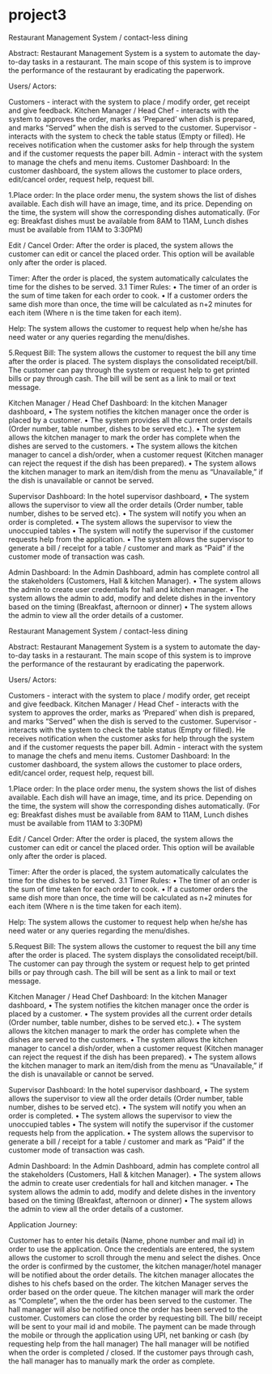 # project3
Restaurant Management System / contact-less dining

Abstract: Restaurant Management System is a system to automate the day-to-day tasks in a restaurant. The main scope of this system is to improve the performance of the restaurant by eradicating the paperwork.

Users/ Actors:

Customers - interact with the system to place / modify order, get receipt and give feedback.
Kitchen Manager / Head Chef - interacts with the system to approves the order, marks as ‘Prepared’ when dish is prepared, and marks “Served” when the dish is served to the customer.
Supervisor - interacts with the system to check the table status (Empty or filled). He receives notification when the customer asks for help through the system and if the customer requests the paper bill.
Admin - interact with the system to manage the chefs and menu items.
Customer Dashboard: In the customer dashboard, the system allows the customer to place orders, edit/cancel order, request help, request bill.

1.Place order: In the place order menu, the system shows the list of dishes available. Each dish will have an image, time, and its price. Depending on the time, the system will show the corresponding dishes automatically. (For eg: Breakfast dishes must be available from 8AM to 11AM, Lunch dishes must be available from 11AM to 3:30PM)

Edit / Cancel Order: After the order is placed, the system allows the customer can edit or cancel the placed order. This option will be available only after the order is placed.

Timer: After the order is placed, the system automatically calculates the time for the dishes to be served.
3.1 Timer Rules: • The timer of an order is the sum of time taken for each order to cook. • If a customer orders the same dish more than once, the time will be calculated as n+2 minutes for each item (Where n is the time taken for each item).

Help: The system allows the customer to request help when he/she has need water or any queries regarding the menu/dishes.

5.Request Bill: The system allows the customer to request the bill any time after the order is placed. The system displays the consolidated receipt/bill. The customer can pay through the system or request help to get printed bills or pay through cash. The bill will be sent as a link to mail or text message.

Kitchen Manager / Head Chef Dashboard: In the kitchen Manager dashboard, • The system notifies the kitchen manager once the order is placed by a customer. • The system provides all the current order details (Order number, table number, dishes to be served etc.). • The system allows the kitchen manager to mark the order has complete when the dishes are served to the customers. • The system allows the kitchen manager to cancel a dish/order, when a customer request (Kitchen manager can reject the request if the dish has been prepared). • The system allows the kitchen manager to mark an item/dish from the menu as “Unavailable,” if the dish is unavailable or cannot be served.

Supervisor Dashboard: In the hotel supervisor dashboard, • The system allows the supervisor to view all the order details (Order number, table number, dishes to be served etc). • The system will notify you when an order is completed. • The system allows the supervisor to view the unoccupied tables • The system will notify the supervisor if the customer requests help from the application. • The system allows the supervisor to generate a bill / receipt for a table / customer and mark as “Paid” if the customer mode of transaction was cash.

Admin Dashboard: In the Admin Dashboard, admin has complete control all the stakeholders (Customers, Hall & kitchen Manager). • The system allows the admin to create user credentials for hall and kitchen manager. • The system allows the admin to add, modify and delete dishes in the inventory based on the timing (Breakfast, afternoon or dinner) • The system allows the admin to view all the order details of a customer.

Restaurant Management System / contact-less dining

Abstract: Restaurant Management System is a system to automate the day-to-day tasks in a restaurant. The main scope of this system is to improve the performance of the restaurant by eradicating the paperwork.

Users/ Actors:

Customers - interact with the system to place / modify order, get receipt and give feedback.
Kitchen Manager / Head Chef - interacts with the system to approves the order, marks as ‘Prepared’ when dish is prepared, and marks “Served” when the dish is served to the customer.
Supervisor - interacts with the system to check the table status (Empty or filled). He receives notification when the customer asks for help through the system and if the customer requests the paper bill.
Admin - interact with the system to manage the chefs and menu items.
Customer Dashboard: In the customer dashboard, the system allows the customer to place orders, edit/cancel order, request help, request bill.

1.Place order: In the place order menu, the system shows the list of dishes available. Each dish will have an image, time, and its price. Depending on the time, the system will show the corresponding dishes automatically. (For eg: Breakfast dishes must be available from 8AM to 11AM, Lunch dishes must be available from 11AM to 3:30PM)

Edit / Cancel Order: After the order is placed, the system allows the customer can edit or cancel the placed order. This option will be available only after the order is placed.

Timer: After the order is placed, the system automatically calculates the time for the dishes to be served.
3.1 Timer Rules: • The timer of an order is the sum of time taken for each order to cook. • If a customer orders the same dish more than once, the time will be calculated as n+2 minutes for each item (Where n is the time taken for each item).

Help: The system allows the customer to request help when he/she has need water or any queries regarding the menu/dishes.

5.Request Bill: The system allows the customer to request the bill any time after the order is placed. The system displays the consolidated receipt/bill. The customer can pay through the system or request help to get printed bills or pay through cash. The bill will be sent as a link to mail or text message.

Kitchen Manager / Head Chef Dashboard: In the kitchen Manager dashboard, • The system notifies the kitchen manager once the order is placed by a customer. • The system provides all the current order details (Order number, table number, dishes to be served etc.). • The system allows the kitchen manager to mark the order has complete when the dishes are served to the customers. • The system allows the kitchen manager to cancel a dish/order, when a customer request (Kitchen manager can reject the request if the dish has been prepared). • The system allows the kitchen manager to mark an item/dish from the menu as “Unavailable,” if the dish is unavailable or cannot be served.

Supervisor Dashboard: In the hotel supervisor dashboard, • The system allows the supervisor to view all the order details (Order number, table number, dishes to be served etc). • The system will notify you when an order is completed. • The system allows the supervisor to view the unoccupied tables • The system will notify the supervisor if the customer requests help from the application. • The system allows the supervisor to generate a bill / receipt for a table / customer and mark as “Paid” if the customer mode of transaction was cash.

Admin Dashboard: In the Admin Dashboard, admin has complete control all the stakeholders (Customers, Hall & kitchen Manager). • The system allows the admin to create user credentials for hall and kitchen manager. • The system allows the admin to add, modify and delete dishes in the inventory based on the timing (Breakfast, afternoon or dinner) • The system allows the admin to view all the order details of a customer.

Application Journey:

Customer has to enter his details (Name, phone number and mail id) in order to use the application.
Once the credentials are entered, the system allows the customer to scroll through the menu and select the dishes.
Once the order is confirmed by the customer, the kitchen manager/hotel manager will be notified about the order details.
The kitchen manager allocates the dishes to his chefs based on the order. The kitchen Manager serves the order based on the order queue.
The kitchen manager will mark the order as “Complete”, when the the order has been served to the customer.
The hall manager will also be notified once the order has been served to the customer.
Customers can close the order by requesting bill. The bill/ receipt will be sent to your mail id and mobile. The payment can be made through the mobile or through the application using UPI, net banking or cash (by requesting help from the hall manager)
The hall manager will be notified when the order is completed / closed. If the customer pays through cash, the hall manager has to manually mark the order as complete.
